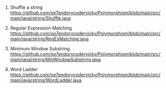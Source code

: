 1. Shuffle a string
   https://github.com/se7endorycodervicky/Polymorphism/blob/main/src/main/java/string/Shuffle.java

2. Regular Expression Matching
   https://github.com/se7endorycodervicky/Polymorphism/blob/main/src/main/java/string/RegExMatching.java

3. Minimum Window Substring
   https://github.com/se7endorycodervicky/Polymorphism/blob/main/src/main/java/string/MinWindowSubstring.java
   
4. Word Ladder
   https://github.com/se7endorycodervicky/Polymorphism/blob/main/src/main/java/string/WordLadder.java
